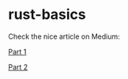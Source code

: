 # rust-basics

Check the nice article on Medium:

[Part 1](https://medium.com/@thomascountz/ownership-in-rust-part-1-112036b1126b)

[Part 2](https://medium.com/@thomascountz/ownership-in-rust-part-2-c3e1da89956e)
